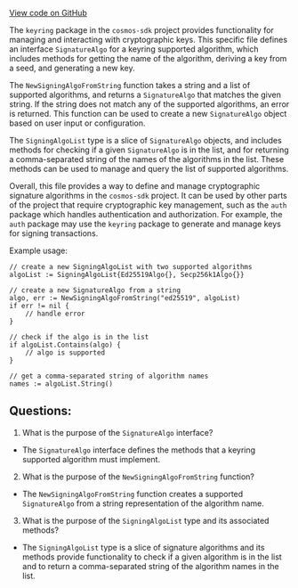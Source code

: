 [View code on GitHub](https://github.com/cosmos/cosmos-sdk/blob/main/crypto/keyring/signing_algorithms.go)

The `keyring` package in the `cosmos-sdk` project provides functionality for managing and interacting with cryptographic keys. This specific file defines an interface `SignatureAlgo` for a keyring supported algorithm, which includes methods for getting the name of the algorithm, deriving a key from a seed, and generating a new key. 

The `NewSigningAlgoFromString` function takes a string and a list of supported algorithms, and returns a `SignatureAlgo` that matches the given string. If the string does not match any of the supported algorithms, an error is returned. This function can be used to create a new `SignatureAlgo` object based on user input or configuration.

The `SigningAlgoList` type is a slice of `SignatureAlgo` objects, and includes methods for checking if a given `SignatureAlgo` is in the list, and for returning a comma-separated string of the names of the algorithms in the list. These methods can be used to manage and query the list of supported algorithms.

Overall, this file provides a way to define and manage cryptographic signature algorithms in the `cosmos-sdk` project. It can be used by other parts of the project that require cryptographic key management, such as the `auth` package which handles authentication and authorization. For example, the `auth` package may use the `keyring` package to generate and manage keys for signing transactions. 

Example usage:

```
// create a new SigningAlgoList with two supported algorithms
algoList := SigningAlgoList{Ed25519Algo{}, Secp256k1Algo{}}

// create a new SignatureAlgo from a string
algo, err := NewSigningAlgoFromString("ed25519", algoList)
if err != nil {
    // handle error
}

// check if the algo is in the list
if algoList.Contains(algo) {
    // algo is supported
}

// get a comma-separated string of algorithm names
names := algoList.String()
```
## Questions: 
 1. What is the purpose of the `SignatureAlgo` interface?
- The `SignatureAlgo` interface defines the methods that a keyring supported algorithm must implement.

2. What is the purpose of the `NewSigningAlgoFromString` function?
- The `NewSigningAlgoFromString` function creates a supported `SignatureAlgo` from a string representation of the algorithm name.

3. What is the purpose of the `SigningAlgoList` type and its associated methods?
- The `SigningAlgoList` type is a slice of signature algorithms and its methods provide functionality to check if a given algorithm is in the list and to return a comma-separated string of the algorithm names in the list.